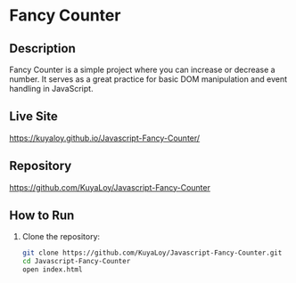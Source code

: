 # Fancy Counter

## Description
Fancy Counter is a simple project where you can increase or decrease a number. It serves as a great practice for basic DOM manipulation and event handling in JavaScript.

## Live Site
https://kuyaloy.github.io/Javascript-Fancy-Counter/

## Repository
https://github.com/KuyaLoy/Javascript-Fancy-Counter

## How to Run
1. Clone the repository:
   ```sh
   git clone https://github.com/KuyaLoy/Javascript-Fancy-Counter.git
   cd Javascript-Fancy-Counter
   open index.html
